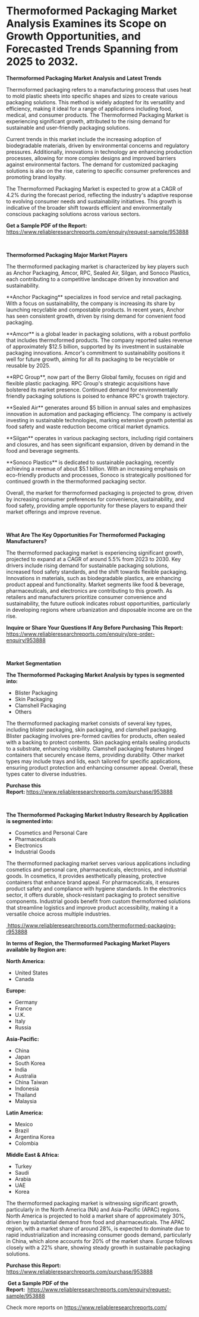 <p><h1>Thermoformed Packaging Market Analysis Examines its Scope on Growth Opportunities, and Forecasted Trends Spanning from 2025 to 2032.</h1></p><p><strong>Thermoformed Packaging Market Analysis and Latest Trends</strong></p>
<p><p>Thermoformed packaging refers to a manufacturing process that uses heat to mold plastic sheets into specific shapes and sizes to create various packaging solutions. This method is widely adopted for its versatility and efficiency, making it ideal for a range of applications including food, medical, and consumer products. The Thermoformed Packaging Market is experiencing significant growth, attributed to the rising demand for sustainable and user-friendly packaging solutions. </p><p>Current trends in this market include the increasing adoption of biodegradable materials, driven by environmental concerns and regulatory pressures. Additionally, innovations in technology are enhancing production processes, allowing for more complex designs and improved barriers against environmental factors. The demand for customized packaging solutions is also on the rise, catering to specific consumer preferences and promoting brand loyalty. </p><p>The Thermoformed Packaging Market is expected to grow at a CAGR of 4.2% during the forecast period, reflecting the industry's adaptive response to evolving consumer needs and sustainability initiatives. This growth is indicative of the broader shift towards efficient and environmentally conscious packaging solutions across various sectors.</p></p>
<p><strong>Get a Sample PDF of the Report:&nbsp;</strong> <a href="https://www.reliableresearchreports.com/enquiry/request-sample/953888?utm_campaign=3250&utm_medium=2&utm_source=Github&utm_content=ia&utm_term=07032025&utm_id=thermoformed-packaging">https://www.reliableresearchreports.com/enquiry/request-sample/953888</a></p>
<p>&nbsp;</p>
<p><strong>Thermoformed Packaging Major Market Players</strong></p>
<p><p>The thermoformed packaging market is characterized by key players such as Anchor Packaging, Amcor, RPC, Sealed Air, Silgan, and Sonoco Plastics, each contributing to a competitive landscape driven by innovation and sustainability.</p><p>**Anchor Packaging** specializes in food service and retail packaging. With a focus on sustainability, the company is increasing its share by launching recyclable and compostable products. In recent years, Anchor has seen consistent growth, driven by rising demand for convenient food packaging.</p><p>**Amcor** is a global leader in packaging solutions, with a robust portfolio that includes thermoformed products. The company reported sales revenue of approximately $12.5 billion, supported by its investment in sustainable packaging innovations. Amcor's commitment to sustainability positions it well for future growth, aiming for all its packaging to be recyclable or reusable by 2025.</p><p>**RPC Group**, now part of the Berry Global family, focuses on rigid and flexible plastic packaging. RPC Group's strategic acquisitions have bolstered its market presence. Continued demand for environmentally friendly packaging solutions is poised to enhance RPC's growth trajectory.</p><p>**Sealed Air** generates around $5 billion in annual sales and emphasizes innovation in automation and packaging efficiency. The company is actively investing in sustainable technologies, marking extensive growth potential as food safety and waste reduction become critical market dynamics.</p><p>**Silgan** operates in various packaging sectors, including rigid containers and closures, and has seen significant expansion, driven by demand in the food and beverage segments. </p><p>**Sonoco Plastics** is dedicated to sustainable packaging, recently achieving a revenue of about $5.1 billion. With an increasing emphasis on eco-friendly products and processes, Sonoco is strategically positioned for continued growth in the thermoformed packaging sector. </p><p>Overall, the market for thermoformed packaging is projected to grow, driven by increasing consumer preferences for convenience, sustainability, and food safety, providing ample opportunity for these players to expand their market offerings and improve revenue.</p></p>
<p>&nbsp;</p>
<p><strong>What Are The Key Opportunities For Thermoformed Packaging Manufacturers?</strong></p>
<p><p>The thermoformed packaging market is experiencing significant growth, projected to expand at a CAGR of around 5.5% from 2023 to 2030. Key drivers include rising demand for sustainable packaging solutions, increased food safety standards, and the shift towards flexible packaging. Innovations in materials, such as biodegradable plastics, are enhancing product appeal and functionality. Market segments like food & beverage, pharmaceuticals, and electronics are contributing to this growth. As retailers and manufacturers prioritize consumer convenience and sustainability, the future outlook indicates robust opportunities, particularly in developing regions where urbanization and disposable income are on the rise.</p></p>
<p><strong>Inquire or Share Your Questions If Any Before Purchasing This Report:</strong> <a href="https://www.reliableresearchreports.com/enquiry/pre-order-enquiry/953888?utm_campaign=3250&utm_medium=2&utm_source=Github&utm_content=ia&utm_term=07032025&utm_id=thermoformed-packaging">https://www.reliableresearchreports.com/enquiry/pre-order-enquiry/953888</a></p>
<p>&nbsp;</p>
<p><strong>Market Segmentation</strong></p>
<p><strong>The Thermoformed Packaging Market Analysis by types is segmented into:</strong></p>
<p><ul><li>Blister Packaging</li><li>Skin Packaging</li><li>Clamshell Packaging</li><li>Others</li></ul></p>
<p><p>The thermoformed packaging market consists of several key types, including blister packaging, skin packaging, and clamshell packaging. Blister packaging involves pre-formed cavities for products, often sealed with a backing to protect contents. Skin packaging entails sealing products to a substrate, enhancing visibility. Clamshell packaging features hinged containers that securely encase items, providing durability. Other market types may include trays and lids, each tailored for specific applications, ensuring product protection and enhancing consumer appeal. Overall, these types cater to diverse industries.</p></p>
<p><strong>Purchase this Report:&nbsp;</strong><a href="https://www.reliableresearchreports.com/purchase/953888?utm_campaign=3250&utm_medium=2&utm_source=Github&utm_content=ia&utm_term=07032025&utm_id=thermoformed-packaging">https://www.reliableresearchreports.com/purchase/953888</a></p>
<p>&nbsp;</p>
<p><strong>The Thermoformed Packaging Market Industry Research by Application is segmented into:</strong></p>
<p><ul><li>Cosmetics and Personal Care</li><li>Pharmaceuticals</li><li>Electronics</li><li>Industrial Goods</li></ul></p>
<p><p>The thermoformed packaging market serves various applications including cosmetics and personal care, pharmaceuticals, electronics, and industrial goods. In cosmetics, it provides aesthetically pleasing, protective containers that enhance brand appeal. For pharmaceuticals, it ensures product safety and compliance with hygiene standards. In the electronics sector, it offers durable, shock-resistant packaging to protect sensitive components. Industrial goods benefit from custom thermoformed solutions that streamline logistics and improve product accessibility, making it a versatile choice across multiple industries.</p></p>
<p><a href="https://www.reliableresearchreports.com/thermoformed-packaging-r953888?utm_campaign=3250&utm_medium=2&utm_source=Github&utm_content=ia&utm_term=07032025&utm_id=thermoformed-packaging">&nbsp;https://www.reliableresearchreports.com/thermoformed-packaging-r953888</a></p>
<p><strong>In terms of Region, the Thermoformed Packaging Market Players available by Region are:</strong></p>
<p>
    <p> <strong> North America: </strong>
        <ul>
            <li>United States</li>
            <li>Canada</li>
        </ul>
        </p> 
    <p> <strong> Europe: </strong>
        <ul>
            <li>Germany</li>
            <li>France</li>
            <li>U.K.</li>
            <li>Italy</li>
            <li>Russia</li>
        </ul>
        </p> 
    <p> <strong> Asia-Pacific: </strong>
        <ul>
            <li>China</li>
            <li>Japan</li>
            <li>South Korea</li>
            <li>India</li>
            <li>Australia</li>
            <li>China Taiwan</li>
            <li>Indonesia</li>
            <li>Thailand</li>
            <li>Malaysia</li>
        </ul>
        </p> 
    <p> <strong> Latin America: </strong>
        <ul>
            <li>Mexico</li>
            <li>Brazil</li>
            <li>Argentina Korea</li>
            <li>Colombia</li>
        </ul>
        </p> 
    <p> <strong> Middle East & Africa: </strong>
        <ul>
            <li>Turkey</li>
            <li>Saudi</li>
            <li>Arabia</li>
            <li>UAE</li>
            <li>Korea</li>
        </ul>
    </p>
    </p>
<p><p>The thermoformed packaging market is witnessing significant growth, particularly in the North America (NA) and Asia-Pacific (APAC) regions. North America is projected to hold a market share of approximately 30%, driven by substantial demand from food and pharmaceuticals. The APAC region, with a market share of around 28%, is expected to dominate due to rapid industrialization and increasing consumer goods demand, particularly in China, which alone accounts for 20% of the market share. Europe follows closely with a 22% share, showing steady growth in sustainable packaging solutions.</p></p>
<p><strong>Purchase this Report: </strong><a href="https://www.reliableresearchreports.com/purchase/953888?utm_campaign=3250&utm_medium=2&utm_source=Github&utm_content=ia&utm_term=07032025&utm_id=thermoformed-packaging">https://www.reliableresearchreports.com/purchase/953888</a></p>
<p>&nbsp;<strong>Get a Sample PDF of the Report:&nbsp;&nbsp;</strong><a href="https://www.reliableresearchreports.com/enquiry/request-sample/953888?utm_campaign=3250&utm_medium=2&utm_source=Github&utm_content=ia&utm_term=07032025&utm_id=thermoformed-packaging">https://www.reliableresearchreports.com/enquiry/request-sample/953888</a></p>
<p><strong></strong></p>
<p>Check more reports on <a href="https://www.reliableresearchreports.com/?utm_campaign=3250&utm_medium=2&utm_source=Github&utm_content=ia&utm_term=07032025&utm_id=thermoformed-packaging">https://www.reliableresearchreports.com/</a></p>